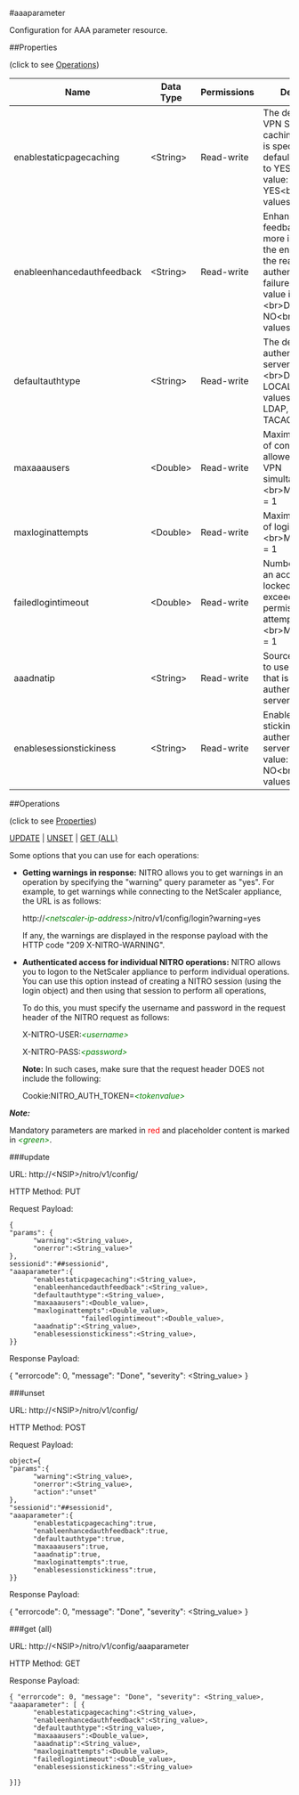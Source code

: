 #aaaparameter

Configuration for AAA parameter resource.


##Properties 
<span>(click to see [Operations](#operations))</span>


<table><thead><tr><th>Name</th><th> Data Type</th><th> Permissions</th><th>Description</th></tr></thead><tbody><tr><td>enablestaticpagecaching</td><td>&lt;String></td><td>Read-write</td><td>The default state of VPN Static Page caching. If nothing is specified, the default value is set to YES.&lt;br>Default value: YES&lt;br>Possible values = YES, NO</td><tr><tr><td>enableenhancedauthfeedback</td><td>&lt;String></td><td>Read-write</td><td>Enhanced auth feedback provides more information to the end user about the reason for an authentication failure. The default value is set to NO.&lt;br>Default value: NO&lt;br>Possible values = YES, NO</td><tr><tr><td>defaultauthtype</td><td>&lt;String></td><td>Read-write</td><td>The default authentication server type.&lt;br>Default value: LOCAL&lt;br>Possible values = LOCAL, LDAP, RADIUS, TACACS, CERT</td><tr><tr><td>maxaaausers</td><td>&lt;Double></td><td>Read-write</td><td>Maximum number of concurrent users allowed to log on to VPN simultaneously.&lt;br>Minimum value = 1</td><tr><tr><td>maxloginattempts</td><td>&lt;Double></td><td>Read-write</td><td>Maximum Number of login Attempts.&lt;br>Minimum value = 1</td><tr><tr><td>failedlogintimeout</td><td>&lt;Double></td><td>Read-write</td><td>Number of minutes an account will be locked if user exceeds maximum permissible attempts.&lt;br>Minimum value = 1</td><tr><tr><td>aaadnatip</td><td>&lt;String></td><td>Read-write</td><td>Source IP address to use for traffic that is sent to the authentication server.</td><tr><tr><td>enablesessionstickiness</td><td>&lt;String></td><td>Read-write</td><td>Enables/Disables stickiness to authentication servers.&lt;br>Default value: NO&lt;br>Possible values = YES, NO</td><tr></tbody></table>
##Operations 
<span>(click to see [Properties](#properties))</span>


[UPDATE](#update) | [UNSET](#unset) | [GET (ALL)](#get-(all))


Some options that you can use for each operations:
<ul><li><p><b>Getting warnings in response:</b> NITRO allows you to get warnings in an operation by specifying the "warning" query parameter as "yes". For example, to get warnings while connecting to the NetScaler appliance, the URL is as follows:</p><p>http://<span style="color:green;font-style:italic;">&lt;netscaler-ip-address&gt;</span>/nitro/v1/config/login?warning=yes</p><p>If any, the warnings are displayed in the response payload with the HTTP code "209 X-NITRO-WARNING".</p></li><li><p><b>Authenticated access for individual NITRO operations:</b> NITRO allows you to logon to the NetScaler appliance to perform individual operations. You can use this option instead of creating a NITRO session (using the login object) and then using that session to perform all operations,</p><p>To do this, you must specify the username and password in the request header of the NITRO request as follows:</p><p>X-NITRO-USER:<span style="color:green;font-style:italic;">&lt;username&gt;</span></p><p>X-NITRO-PASS:<span style="color:green;font-style:italic;">&lt;password&gt;</span></p><p><b>Note:</b> In such cases, make sure that the request header DOES not include the following:</p><p>Cookie:NITRO_AUTH_TOKEN=<span style="color:green;font-style:italic;">&lt;tokenvalue&gt;</span></p></li></ul>



***Note:*** 
Mandatory parameters are marked in <span style="color:#FF0000;">red</span> and placeholder content is marked in <span style="color:green;font-style:italic">&lt;green&gt;</span>.

###update



URL: http://&lt;NSIP&gt;/nitro/v1/config/
HTTP Method: PUT
Request Payload: ```{"params": {      "warning":<String_value>,      "onerror":<String_value>"},sessionid":"##sessionid","aaaparameter":{      "enablestaticpagecaching":<String_value>,      "enableenhancedauthfeedback":<String_value>,      "defaultauthtype":<String_value>,      "maxaaausers":<Double_value>,      "maxloginattempts":<Double_value>,                  "failedlogintimeout":<Double_value>,      "aaadnatip":<String_value>,      "enablesessionstickiness":<String_value>,}}```
Response Payload: 
{ "errorcode": 0, "message": "Done", "severity": <String_value> }


###unset



URL: http://&lt;NSIP&gt;/nitro/v1/config/
HTTP Method: POST
Request Payload: ```object={"params":{      "warning":<String_value>,      "onerror":<String_value>,      "action":"unset"},"sessionid":"##sessionid","aaaparameter":{      "enablestaticpagecaching":true,      "enableenhancedauthfeedback":true,      "defaultauthtype":true,      "maxaaausers":true,      "aaadnatip":true,      "maxloginattempts":true,      "enablesessionstickiness":true,}}```
Response Payload: 
{ "errorcode": 0, "message": "Done", "severity": <String_value> }


###get (all)



URL: http://&lt;NSIP&gt;/nitro/v1/config/aaaparameter
HTTP Method: GET
Response Payload: ```{ "errorcode": 0, "message": "Done", "severity": <String_value>, "aaaparameter": [ {      "enablestaticpagecaching":<String_value>,      "enableenhancedauthfeedback":<String_value>,      "defaultauthtype":<String_value>,      "maxaaausers":<Double_value>,      "aaadnatip":<String_value>,      "maxloginattempts":<Double_value>,      "failedlogintimeout":<Double_value>,      "enablesessionstickiness":<String_value>}]}```



